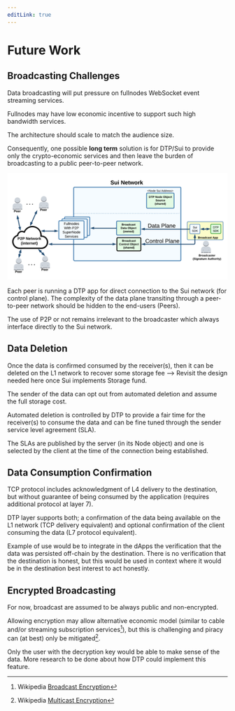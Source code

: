 ```yaml
---
editLink: true
---
```


# Future Work

## Broadcasting Challenges

Data broadcasting will put pressure on fullnodes WebSocket event streaming services.

Fullnodes may have low economic incentive to support such high bandwidth services.

The architecture should scale to match the audience size.

Consequently, one possible **long term** solution is for DTP/Sui to provide only the crypto-economic services and then leave the burden of broadcasting to a public peer-to-peer network.

![](/assets/images/p2p_broadcast.png?url)

Each peer is running a DTP app for direct connection to the Sui network (for control plane). The complexity of the data plane transiting through a peer-to-peer network should be hidden to the end-users (Peers).&#x20;

The use of P2P or not remains irrelevant to the broadcaster which always interface directly to the Sui network.

## Data Deletion

Once the data is confirmed consumed by the receiver(s), then it can be deleted on the L1 network to recover some storage fee 
--> Revisit the design needed here once Sui implements Storage fund.

The sender of the data can opt out from automated deletion and assume the full storage cost.

Automated deletion is controlled by DTP to provide a fair time for the receiver(s) to consume the data and can be fine tuned through the sender service level agreement (SLA).

The SLAs are published by the server (in its Node object) and one is selected by the client at the time of the connection being established.

## Data Consumption Confirmation

TCP protocol includes acknowledgment of L4 delivery to the destination, but without guarantee of being consumed by the application (requires additional protocol at layer 7).

DTP layer supports both; a confirmation of the data being available on the L1 network (TCP delivery equivalent) and optional confirmation of the client consuming the data (L7 protocol equivalent).

Example of use would be to integrate in the dApps the verification that the data was persisted off-chain by the destination. There is no verification that the destination is honest, but this would be used in context where it would be in the destination best interest to act honestly.

## Encrypted Broadcasting

For now, broadcast are assumed to be always public and non-encrypted.

Allowing encryption may allow alternative economic model (similar to cable and/or streaming subscription services[^1]), but this is challenging and piracy can (at best) only be mitigated[^2].

Only the user with the decryption key would be able to make sense of the data. More research to be done about how DTP could implement this feature.


[^1]: Wikipedia [Broadcast Encryption](https://en.wikipedia.org/wiki/Broadcast\_encryption)

[^2]: Wikipedia [Multicast Encryption](https://en.wikipedia.org/wiki/Multicast\_encryption)